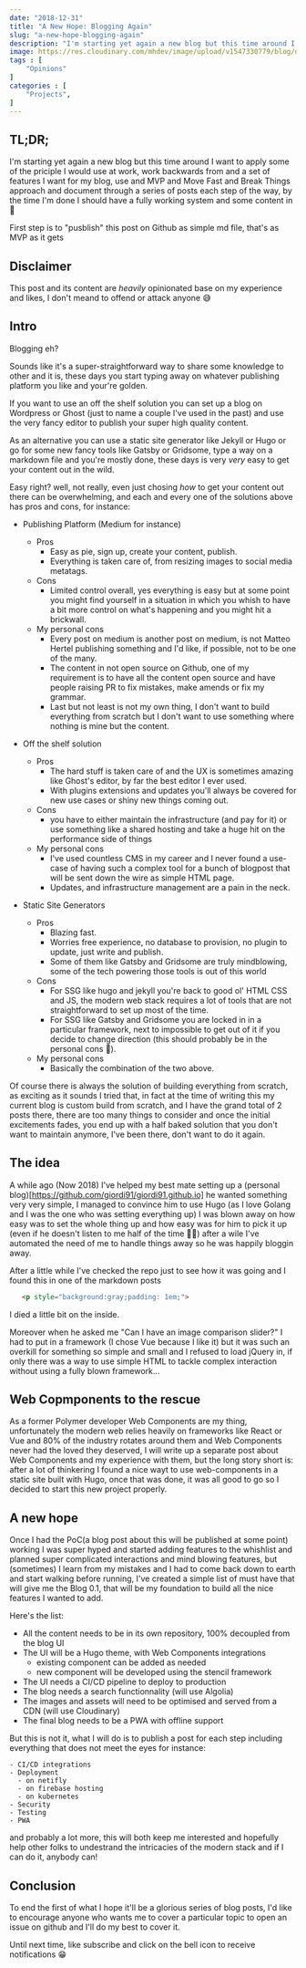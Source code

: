 ```yaml
---
date: "2018-12-31"
title: "A New Hope: Blogging Again"
slug: "a-new-hope-blogging-again"
description: "I'm starting yet again a new blog but this time around I want to apply some of the priciple I would use at work, working backwards from and a set of features I want for my blog, come along for the ride!"
image: https://res.cloudinary.com/mhdev/image/upload/v1547330779/blog/defaultImages/covers/8.jpg
tags : [
    "Opinions"
]
categories : [
    "Projects",
]
---
```


## TL;DR;
I'm starting yet again a new blog but this time around I want to apply some of the priciple I would use at work, work backwards from and a set of features I want for my blog, use and MVP and Move Fast and Break Things approach and document through a series of posts each step of the way, by the time I'm done I should have a fully working system and some content in 🙌 

First step is to "pusblish" this post on Github as simple md file, that's as MVP as it gets 

## Disclaimer

This post and its content are *heavily* opinionated base on my experience and likes, I don't meand to offend or attack anyone 😅

## Intro

Blogging eh?

Sounds like it's a super-straightforward way to share some knowledge to other and it is, these days you start typing away on whatever publishing platform you like and your're golden.

If you want to use an off the shelf solution you can set up a blog on Wordpress or Ghost (just to name a couple I've used in the past) and use the very fancy editor to publish your super high quality content.

As an alternative you can use a static site generator like Jekyll or Hugo or go for some new fancy tools like Gatsby or Gridsome, type a way on a markdown file and you're mostly done, these days is very _very_ easy to get your content out in the wild.

Easy right? well, not really, even just chosing _how_ to get your content out there can be overwhelming, and each and every one of the solutions above has pros and cons, for instance:

- Publishing Platform (Medium for instance)
    - Pros
      - Easy as pie, sign up, create your content, publish.
      - Everything is taken care of, from resizing images to social media metatags.
    - Cons
      -  Limited control overall, yes everything is easy but at some point you might find yourself in a situation in which you whish to have a bit more control on what's happening and you might hit a brickwall.
    - My personal cons
      -  Every post on medium is another post on medium, is not Matteo Hertel publishing something and I'd like, if possible, not to be one of the many.
      - The content in not open source on Github, one of my requirement is to have all the content open source and have people raising PR to fix mistakes, make amends or fix my grammar.
      - Last but not least is not my own thing, I don't want to build everything from scratch but I don't want to use something where nothing is mine but the content.


- Off the shelf solution
    - Pros
      - The hard stuff is taken care of and the UX is sometimes amazing like Ghost's editor, by far the best editor I ever used.
      - With plugins extensions and updates you'll always be covered for new use cases or shiny new things coming out.
    - Cons
      - you have to either maintain the infrastructure (and pay for it) or use something like a shared hosting and take a huge hit on the performance side of things 
    - My personal cons
      -  I've used countless CMS in my career and I never found a use-case of having such a complex tool for a bunch of blogpost that will be sent down the wire as simple HTML page.
      - Updates, and infrastructure management are a pain in the neck.


- Static Site Generators
    - Pros
      - Blazing fast.
      - Worries free experience, no database to provision, no plugin to update, just write and publish.
      - Some of them like Gatsby and Gridsome are truly mindblowing, some of the tech powering those tools is out of this world
    - Cons
      -  For SSG like hugo and jekyll you're back to good ol' HTML CSS and JS, the modern web stack requires a lot of tools that are not straightforward to set up most of the time.
      -  For SSG like Gatsby and Gridsome you are locked in in a particular framework, next to impossible to get out of it if you decide to change direction (this should probably be in the personal cons 🤔).
    - My personal cons
      - Basically the combination of the two above.

Of course there is always the solution of building everything from scratch, as exciting as it sounds I tried that, in fact at the time of writing this my current blog is custom build from scratch, and I have the grand total of 2 posts there, there are too many things to consider and once the initial excitements fades, you end up with a half baked solution that you don't want to maintain anymore, I've been there, don't want to do it again.

## The idea
A while ago (Now 2018) I've helped my best mate setting up a (personal blog)[https://github.com/giordi91/giordi91.github.io] he wanted something very very simple, I managed to convince him to use Hugo (as I love Golang and I was the one who was setting everything up) I was blown away on how easy was to set the whole thing up and how easy was for him to pick it up (even if he doesn't listen to me half of the time 🤷‍♂️) after a wile I've automated the need of me to handle things away so he was happily bloggin away.

After a little while I've checked the repo just to see how it was going and I found this in one of the markdown posts

```html
   <p style="background:gray;padding: 1em;">
```

I died a little bit on the inside.

Moreover when he asked me "Can I have an image comparison slider?" I had to put in a framework (I chose Vue because I like it) but it was such an overkill for  something so simple and small and I refused to load jQuery in, if only there was a way to use simple HTML to tackle complex interaction without using a fully blown framework...

## Web Copmponents to the rescue

As a former Polymer developer Web Components are my thing, unfortunately the modern web relies heavily on frameworks like React or Vue and 80% of the industry rotates around them and Web Components never had the loved they deserved, I will write up a separate post about Web Components and my experience with them, but the long story short is: after a lot of thinkering I found a nice wayt to use web-components in a static site built with Hugo, once that was done, it was all good to go so I decided to start this new project properly.

## A new hope
Once I had the PoC(a blog post about this will be published at some point) working I was super hyped and started adding features to the whishlist and planned super complicated interactions and mind blowing features, but (sometimes) I learn from my mistakes and I had to come back down to earth and start walking before running, I've created a simple list of must have that will give me the Blog 0.1, that will be my foundation to build all the nice features I wanted to add.

Here's the list:
- All the content needs to be in its own repository, 100% decoupled from the blog UI
- The UI will be a Hugo theme, with Web Components integrations
  - existing component can be added as needed
  - new component will be developed using the stencil framework
- The UI needs a CI/CD pipeline to deploy to production
- The blog needs a search functionnality (will use Algolia)
- The images and assets will need to be optimised and served from a CDN (will use Cloudinary)
- The final blog needs to be a PWA with offline support

But this is not it, what I will do is to publish a post for each step including everything that does not meet the eyes for instance:

    - CI/CD integrations
    - Deployment
      - on netifly
      - on firebase hosting
      - on kubernetes
    - Security
    - Testing
    - PWA

and probably a lot more, this will both keep me interested and hopefully help other folks to undestrand the intricacies of the modern stack and if I can do it, anybody can!

## Conclusion
To end the first of what I hope it'll be a glorious series of blog posts, I'd like to encourage anyone who wants me to cover a particular topic to open an issue on github and I'll do my best to cover it.

Until next time, like subscribe and click on the bell icon to receive notifications 😁
